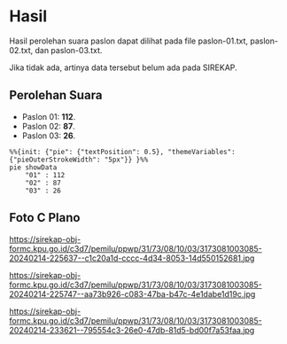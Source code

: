 # Hasil

Hasil perolehan suara paslon dapat dilihat pada file paslon-01.txt, paslon-02.txt, dan paslon-03.txt.

Jika tidak ada, artinya data tersebut belum ada pada SIREKAP.

## Perolehan Suara

 * Paslon 01: **112**.
 * Paslon 02: **87**.
 * Paslon 03: **26**.

```mermaid
%%{init: {"pie": {"textPosition": 0.5}, "themeVariables": {"pieOuterStrokeWidth": "5px"}} }%%
pie showData
    "01" : 112
    "02" : 87
    "03" : 26
```
## Foto C Plano

https://sirekap-obj-formc.kpu.go.id/c3d7/pemilu/ppwp/31/73/08/10/03/3173081003085-20240214-225637--c1c20a1d-cccc-4d34-8053-14d550152681.jpg

https://sirekap-obj-formc.kpu.go.id/c3d7/pemilu/ppwp/31/73/08/10/03/3173081003085-20240214-225747--aa73b926-c083-47ba-b47c-4e1dabe1d19c.jpg

https://sirekap-obj-formc.kpu.go.id/c3d7/pemilu/ppwp/31/73/08/10/03/3173081003085-20240214-233621--795554c3-26e0-47db-81d5-bd00f7a53faa.jpg
